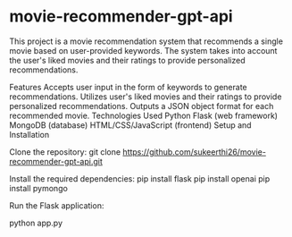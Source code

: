 # movie-recommender-gpt-api
This project is a movie recommendation system that recommends a single movie based on user-provided keywords. The system takes into account the user's liked movies and their ratings to provide personalized recommendations.

Features
Accepts user input in the form of keywords to generate recommendations.
Utilizes user's liked movies and their ratings to provide personalized recommendations.
Outputs a JSON object format for each recommended movie.
Technologies Used
Python
Flask (web framework)
MongoDB (database)
HTML/CSS/JavaScript (frontend)
Setup and Installation

Clone the repository:
git clone https://github.com/sukeerthi26/movie-recommender-gpt-api.git

Install the required dependencies:
pip install flask
pip install openai
pip install pymongo

Run the Flask application:

python app.py

